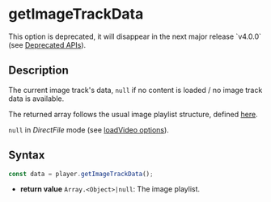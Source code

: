 # getImageTrackData

<div class="warning">
This option is deprecated, it will disappear in the next major release
`v4.0.0` (see <a href="../Miscellaneous/Deprecated_APIs.md">Deprecated
APIs</a>).
</div>

## Description

The current image track's data, `null` if no content is loaded / no image track
data is available.

The returned array follows the usual image playlist structure, defined
[here](../Miscellaneous/images.md).

`null` in _DirectFile_ mode (see [loadVideo
options](../Loading_a_Content.md#transport)).

## Syntax

```js
const data = player.getImageTrackData();
```

  - **return value** `Array.<Object>|null`: The image playlist.
